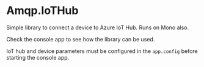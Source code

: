 # Amqp.IoTHub
Simple library to connect a device to Azure IoT Hub. Runs on Mono also.

Check the console app to see how the library can be used.

IoT hub and device parameters must be configured in the `app.config` before starting the console app.